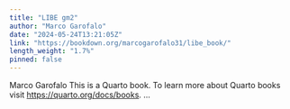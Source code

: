 ```yaml
---
title: "LIBE gm2"
author: "Marco Garofalo"
date: "2024-05-24T13:21:05Z"
link: "https://bookdown.org/marcogarofalo31/libe_book/"
length_weight: "1.7%"
pinned: false
---
```


Marco Garofalo This is a Quarto book. To learn more about Quarto books visit https://quarto.org/docs/books. ...
